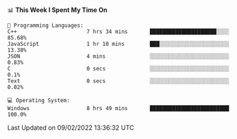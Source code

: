 
<!--START_SECTION:waka-->
📊 **This Week I Spent My Time On** 

```text
💬 Programming Languages: 
C++                      7 hrs 34 mins       █████████████████████░░░░   85.68% 
JavaScript               1 hr 10 mins        ███░░░░░░░░░░░░░░░░░░░░░░   13.38% 
JSON                     4 mins              ░░░░░░░░░░░░░░░░░░░░░░░░░   0.83% 
C                        0 secs              ░░░░░░░░░░░░░░░░░░░░░░░░░   0.1% 
Text                     0 secs              ░░░░░░░░░░░░░░░░░░░░░░░░░   0.02%

💻 Operating System: 
Windows                  8 hrs 49 mins       █████████████████████████   100.0%

```


 Last Updated on 09/02/2022 13:36:32 UTC
<!--END_SECTION:waka-->
